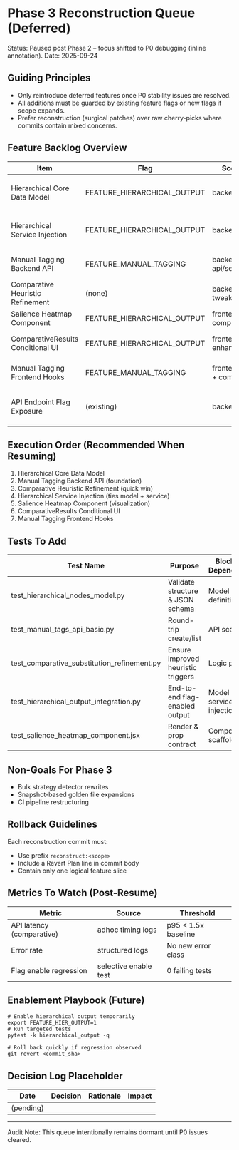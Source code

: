 # Phase 3 Reconstruction Queue (Deferred)

Status: Paused post Phase 2 – focus shifted to P0 debugging (inline annotation).
Date: 2025-09-24

## Guiding Principles
- Only reintroduce deferred features once P0 stability issues are resolved.
- All additions must be guarded by existing feature flags or new flags if scope expands.
- Prefer reconstruction (surgical patches) over raw cherry-picks where commits contain mixed concerns.

## Feature Backlog Overview
| Item | Flag | Scope Type | Current State | Effort | Risk | Notes |
|------|------|-----------|---------------|--------|------|-------|
| Hierarchical Core Data Model | FEATURE_HIERARCHICAL_OUTPUT | backend model | Not present (concept scaffolding only) | S | Low | Create isolated `hierarchical_nodes` model + serialization tests. |
| Hierarchical Service Injection | FEATURE_HIERARCHICAL_OUTPUT | backend service | Partial logic placeholders exist | M | Medium | Add conditional assembly path; ensure no latency spike. |
| Manual Tagging Backend API | FEATURE_MANUAL_TAGGING | backend api/service/model | Absent | M | Low | Implement minimal CRUD or ingest + validation. |
| Comparative Heuristic Refinement | (none) | backend service tweak | Not applied | S | Low | Extract only substitution logic improvements. |
| Salience Heatmap Component | FEATURE_HIERARCHICAL_OUTPUT | frontend component | Absent | S | Low | Pure presentation; mock data test. |
| ComparativeResults Conditional UI | FEATURE_HIERARCHICAL_OUTPUT | frontend enhancement | Partial (baseline) | S | Low | Add guarded sections; no regression. |
| Manual Tagging Frontend Hooks | FEATURE_MANUAL_TAGGING | frontend service + components | Absent | M | Medium | Wait until backend stable + data contract fixed. |
| API Endpoint Flag Exposure | (existing) | backend route | Exists (`/list_feature_flags`) | XS | Low | Optional expansion: embed descriptions + groups. |

## Execution Order (Recommended When Resuming)
1. Hierarchical Core Data Model
2. Manual Tagging Backend API (foundation)
3. Comparative Heuristic Refinement (quick win)
4. Hierarchical Service Injection (ties model + service)
5. Salience Heatmap Component (visualization)
6. ComparativeResults Conditional UI
7. Manual Tagging Frontend Hooks

## Tests To Add
| Test Name | Purpose | Blocking Dependency |
|-----------|---------|--------------------|
| test_hierarchical_nodes_model.py | Validate structure & JSON schema | Model definition |
| test_manual_tags_api_basic.py | Round-trip create/list | API scaffold |
| test_comparative_substitution_refinement.py | Ensure improved heuristic triggers | Logic patch |
| test_hierarchical_output_integration.py | End-to-end flag-enabled output | Model + service injection |
| test_salience_heatmap_component.jsx | Render & prop contract | Component scaffold |

## Non-Goals For Phase 3
- Bulk strategy detector rewrites
- Snapshot-based golden file expansions
- CI pipeline restructuring

## Rollback Guidelines
Each reconstruction commit must:
- Use prefix `reconstruct:<scope>`
- Include a Revert Plan line in commit body
- Contain only one logical feature slice

## Metrics To Watch (Post-Resume)
| Metric | Source | Threshold |
|--------|--------|-----------|
| API latency (comparative) | adhoc timing logs | p95 < 1.5x baseline |
| Error rate | structured logs | No new error class |
| Flag enable regression | selective enable test | 0 failing tests |

## Enablement Playbook (Future)
```
# Enable hierarchical output temporarily
export FEATURE_HIER_OUTPUT=1
# Run targeted tests
pytest -k hierarchical_output -q

# Roll back quickly if regression observed
git revert <commit_sha>
```

## Decision Log Placeholder
| Date | Decision | Rationale | Impact |
|------|----------|-----------|--------|
| (pending) | | | |

----
Audit Note: This queue intentionally remains dormant until P0 issues cleared.
